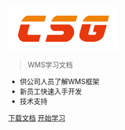 ![logo](_media/CSG.png)


> WMS学习文档

- 供公司人员了解WMS框架
- 新员工快速入手开发
- 技术支持


[下载文档](https://github.com/IT-EDC/WMS)
[开始学习](https://it-edc.github.io/CSG_WMS/#/README)

